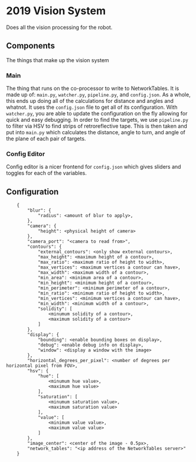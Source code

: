 # 2019 Vision System
Does all the vision processing for the robot. 

## Components
The things that make up the vision system

### Main
The thing that runs on the co-processor to write to NetworkTables. It is made up of: `main.py`, `watcher.py`, `pipeline.py`, and `config.json`. As a whole, this ends up doing all of the calculations for distance and angles and whatnot. It uses the `config.json` file to get all of its configuration. With `watcher.py`, you are able to update the configuration on the fly allowing for quick and easy debugging. In order to find the targets, we use `pipeline.py` to filter via HSV to find strips of retroreflective tape. This is then taken and put into `main.py` which calculates the distance, angle to turn, and angle of the plane of each pair of targets.

### Config Editor
Config editor is a nicer frontend for `config.json` which gives sliders and toggles for each of the variables.

## Configuration
```
    {
        "blur": {
            "radius": <amount of blur to apply>,
        },
        "camera": {
            "height": <physical height of camera>
        },
        "camera_port": "<camera to read from>",
        "contours": {
            "external_contours": <only show external contours>,
            "max_height": <maximum height of a contour>,
            "max_ratio": <maximum ratio of height to width>,
            "max_vertices": <maximum vertices a contour can have>,
            "max_width": <maximum width of a contour>,
            "min_area": <minimum area of a contour>,
            "min_height": <minimum height of a contour>,
            "min_perimeter": <minimum perimeter of a contour>,
            "min_ratio": <minimum ratio of height to width>,
            "min_vertices": <minimum vertices a contour can have>,
            "min_width": <minimum width of a contour>,
            "solidity": [
                <minumum solidity of a contour>,
                <maximum solidity of a contour>
            ]
        },
        "display": {
            "bounding": <enable bounding boxes on display>,
            "debug": <enable debug info on display>,
            "window": <display a window with the image>
        },
        "horizontal_degrees_per_pixel": <number of degrees per horizontal pixel from FOV>,
        "hsv": {
            "hue": [
                <minumum hue value>,
                <maximum hue value>
            ],
            "saturation": [
                <minumum saturation value>,
                <maximum saturation value>
            ],
            "value": [
                <minimum value value>,
                <maximum value value>
            ]
        },
        "image_center": <center of the image - 0.5px>,
        "network_tables": "<ip address of the NetworkTables server>"
    }
```
